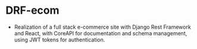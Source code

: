 # DRF-ecom

- Realization of a full stack e-commerce site with Django Rest Framework and React, with CoreAPI for documentation and schema management, using JWT tokens for authentication.
